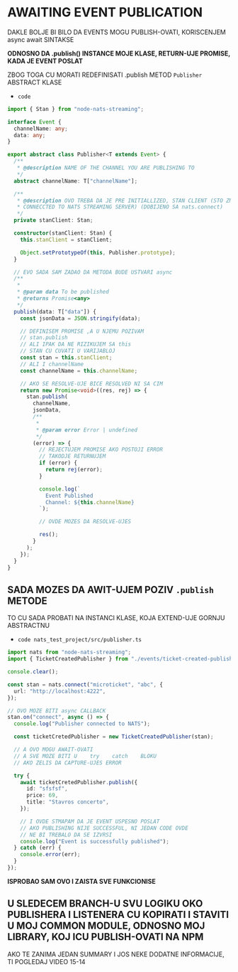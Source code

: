 # AWAITING EVENT PUBLICATION

DAKLE BOLJE BI BILO DA EVENTS MOGU PUBLISH-OVATI, KORISCENJEM async await SINTAKSE

**ODNOSNO DA .publish() INSTANCE MOJE KLASE, RETURN-UJE PROMISE, KADA JE EVENT POSLAT**

ZBOG TOGA CU MORATI REDEFINISATI .publish METOD `Publisher` ABSTRACT KLASE

- `code `

```ts
import { Stan } from "node-nats-streaming";

interface Event {
  channelName: any;
  data: any;
}

export abstract class Publisher<T extends Event> {
  /**
   * @description NAME OF THE CHANNEL YOU ARE PUBLISHING TO
   */
  abstract channelName: T["channelName"];

  /**
   * @description OVO TREBA DA JE PRE INITIALLIZED, STAN CLIENT (STO ZNACI DA BISMO VEC TREBAL IDA BUDEMO
   * CONNECCTED TO NATS STREAMING SERVER) (DOBIJENO SA nats.connect)
   */
  private stanClient: Stan;

  constructor(stanClient: Stan) {
    this.stanClient = stanClient;

    Object.setPrototypeOf(this, Publisher.prototype);
  }

  // EVO SADA SAM ZADAO DA METODA BUDE USTVARI async
  /**
   *
   * @param data To be published
   * @returns Promise<any>
   */
  publish(data: T["data"]) {
    const jsonData = JSON.stringify(data);

    // DEFINISEM PROMISE ,A U NJEMU POZIVAM
    // stan.publish
    // ALI IPAK DA NE RIZIKUJEM SA this
    // STAN CU CUVATI U VARIJABLOJ
    const stan = this.stanClient;
    // ALI I channelName
    const channelName = this.channelName;

    // AKO SE RESOLVE-UJE BICE RESOLVED NI SA CIM
    return new Promise<void>((res, rej) => {
      stan.publish(
        channelName,
        jsonData,
        /**
         *
         * @param error Error | undefined
         */
        (error) => {
          // REJECTUJEM PROMISE AKO POSTOJI ERROR
          // TAKODJE RETURNUJEM
          if (error) {
            return rej(error);
          }

          console.log(`
            Event Published
            Channel: ${this.channelName}
          `);

          // OVDE MOZES DA RESOLVE-UJES

          res();
        }
      );
    });
  }
}
```

## SADA MOZES DA AWIT-UJEM POZIV `.publish` METODE

TO CU SADA PROBATI NA INSTANCI KLASE, KOJA EXTEND-UJE GORNJU ABSTRACTNU

- `code nats_test_project/src/publisher.ts`

```ts
import nats from "node-nats-streaming";
import { TicketCreatedPublisher } from "./events/ticket-created-publisher";

console.clear();

const stan = nats.connect("microticket", "abc", {
  url: "http://localhost:4222",
});

// OVO MOZE BITI async CALLBACK
stan.on("connect", async () => {
  console.log("Publisher connected to NATS");

  const ticketCretedPublisher = new TicketCreatedPublisher(stan);

  // A OVO MOGU AWAIT-OVATI
  // A SVE MOZE BITI U    try    catch    BLOKU
  // AKO ZELIS DA CAPTURE-UJES ERROR

  try {
    await ticketCretedPublisher.publish({
      id: "sfsfsf",
      price: 69,
      title: "Stavros concerto",
    });

    // I OVDE STMAPAM DA JE EVENT USPESNO POSLAT
    // AKO PUBLISHING NIJE SUCCESSFUL, NI JEDAN CODE OVDE
    // NE BI TREBALO DA SE IZVRSI
    console.log("Event is successfully published");
  } catch (err) {
    console.error(err);
  }
});
```

**ISPROBAO SAM OVO I ZAISTA SVE FUNKCIONISE**


## U SLEDECEM BRANCH-U SVU LOGIKU OKO PUBLISHERA I LISTENERA CU KOPIRATI I STAVITI U MOJ COMMON MODULE, ODNOSNO MOJ LIBRARY, KOJ ICU PUBLISH-OVATI NA NPM

AKO TE ZANIMA JEDAN SUMMARY I JOS NEKE DODATNE INFORMACIJE, TI POGLEDAJ VIDEO 15-14
